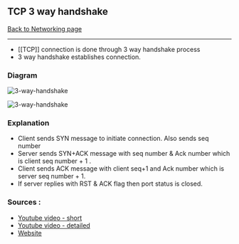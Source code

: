 ## TCP 3 way handshake
[Back to Networking page](Networking)
- --
- [[TCP]] connection is done through 3 way handshake process
- 3 way handshake establishes connection.

### Diagram
![3-way-handshake](https://external-content.duckduckgo.com/iu/?u=https%3A%2F%2Flh4.googleusercontent.com%2Fproxy%2FihfN3Ow6OiqDnjWx6psWkcGinOJZ4ErkrgjP7wBoBJXYYPcdoqIpZEBbdpgMIeS-mGeZnUv5V8YZ3s6thFS_2uQud1wV9KAPzTQblT-IHPLsHwHjlfEd0FQYp6QugR9VSvwmjorKDEKFa5c7qnAloCctIf6xBUNVLK0SREI905tBW48Xliglzk4MIA%3Dw1200-h630-p-k-no-nu&f=1&nofb=1)

![3-way-handshake](https://external-content.duckduckgo.com/iu/?u=http%3A%2F%2Fwww.tcpipguide.com%2Ffree%2Fdiagrams%2Ftcpopen3way.png&f=1&nofb=1)

### Explanation
- Client sends SYN message to initiate connection. Also sends seq number
- Server sends SYN+ACK message with seq number & Ack number which is client seq number + 1 .
- Client sends ACK message with client seq+1 and Ack number which is server seq number + 1.
- If server replies with RST & ACK flag then port status is closed.
### Sources :
- [Youtube video - short](https://www.youtube.com/watch?v=xMtP5ZB3wSk&ab_channel=SunnyClassroom)
- [Youtube video - detailed](https://www.youtube.com/watch?v=qIEHUUt2Wfc&ab_channel=GateSmashers)
- [Website](https://www.guru99.com/tcp-3-way-handshake.html)